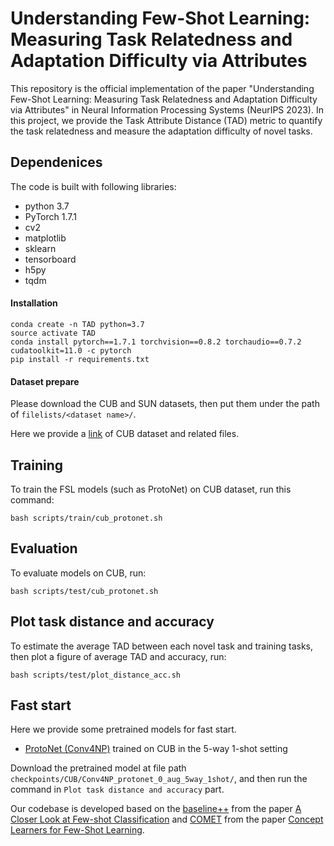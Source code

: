 
# Understanding Few-Shot Learning: Measuring Task Relatedness and Adaptation Difficulty via Attributes 
This repository is the official implementation of the paper "Understanding Few-Shot Learning: Measuring Task Relatedness and Adaptation Difficulty via Attributes" in Neural Information Processing Systems (NeurIPS 2023). In this project, we provide the Task Attribute Distance (TAD) metric to quantify the task relatedness and measure the adaptation difficulty of novel tasks. 

## Dependenices

The code is built with following libraries:
- python 3.7
- PyTorch 1.7.1
- cv2
- matplotlib
- sklearn
- tensorboard
- h5py
- tqdm

#### Installation
```setup
conda create -n TAD python=3.7
source activate TAD
conda install pytorch==1.7.1 torchvision==0.8.2 torchaudio==0.7.2 cudatoolkit=11.0 -c pytorch
pip install -r requirements.txt
```

#### Dataset prepare
Please download the CUB and SUN datasets, then put them under the path of `filelists/<dataset name>/`.

Here we provide a [link](https://drive.google.com/file/d/1Je-BZaCVe9fSoUUpkBhBlm8thxalRxkI/view?usp=sharing) of CUB dataset and related files.

## Training

To train the FSL models (such as ProtoNet) on CUB dataset, run this command:

```train
bash scripts/train/cub_protonet.sh
```

## Evaluation

To evaluate models on CUB, run:

```eval
bash scripts/test/cub_protonet.sh
```

## Plot task distance and accuracy

To estimate the average TAD between each novel task and training tasks, then plot a figure of average TAD and accuracy, run:

```eval
bash scripts/test/plot_distance_acc.sh
```

## Fast start

Here we provide some pretrained models for fast start.

- [ProtoNet (Conv4NP)](https://drive.google.com/file/d/1AxXRP0QSmH0C5Y3i8GXEHThg6otK8leH/view?usp=sharing) trained on CUB in the 5-way 1-shot setting 

Download the pretrained model at file path `checkpoints/CUB/Conv4NP_protonet_0_aug_5way_1shot/`, and then run the command in `Plot task distance and accuracy` part.

Our codebase is developed based on the [baseline++](https://github.com/wyharveychen/CloserLookFewShot) from the paper [A Closer Look at Few-shot Classification](https://arxiv.org/abs/1904.04232) and [COMET](https://github.com/snap-stanford/comet) from the paper [Concept Learners for Few-Shot Learning](https://arxiv.org/pdf/2007.07375.pdf).